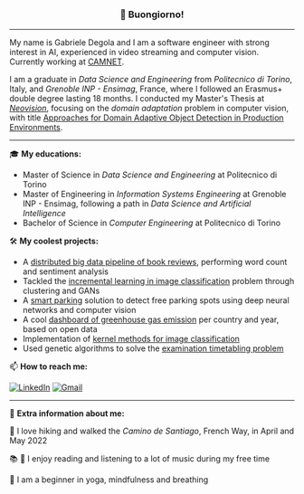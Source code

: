 <h3 align="center">👋 Buongiorno!</h3>

---

My name is Gabriele Degola and I am a software engineer with strong interest in AI, experienced in video streaming and computer vision. Currently working at [CAMNET](https://www.wamagroup.it/31/camnet-s-r-l).

I am a graduate in *Data Science and Engineering* from *Politecnico di Torino*, Italy, and *Grenoble INP - Ensimag*, France, where I followed an Erasmus+ double degree lasting 18 months. I conducted my Master's Thesis at [*Neovision*](https://neovision.fr/en/), focusing on the *domain adaptation* problem in computer vision, with title [Approaches for Domain Adaptive Object Detection in Production Environments](http://webthesis.biblio.polito.it/id/eprint/22642).

---

🎓 **My educations:**
- Master of Science in *Data Science and Engineering* at Politecnico di Torino
- Master of Engineering in *Information Systems Engineering* at Grenoble INP - Ensimag, following a path in *Data Science and Artificial Intelligence*
- Bachelor of Science in *Computer Engineering* at Politecnico di Torino


🛠️ **My coolest projects:**
- A [distributed big data pipeline of book reviews](https://github.com/gabridego/book-reviews-processing), performing word count and sentiment analysis
- Tackled the [incremental learning in image classification](https://github.com/gabridego/MLDL20_Incremental_Learning) problem through clustering and GANs
- A [smart parking](https://colab.research.google.com/drive/1xyzOMMt3ZT2X23l-SyhueuMNpC89NG3t?usp=sharing) solution to detect free parking spots using deep neural networks and computer vision
- A cool [dashboard of greenhouse gas emission](https://github.com/gabridego/greenhouse-gas-emissions-dashboard) per country and year, based on open data
- Implementation of [kernel methods for image classification](https://github.com/gabridego/kernel-methods)
- Used genetic algorithms to solve the [examination timetabling problem](https://github.com/gabridego/timetabling-problem-solver)

<!--
projects to add:
- github repo for smart parking
- sentiment analysis for data science lab
- tesina mathematics in machine learning
- statistical methods for forecasting
- natural language processing: bert
-->


📫 **How to reach me:**

[![LinkedIn](https://img.shields.io/badge/linkedin-%230077B5.svg?style=for-the-badge&logo=linkedin&logoColor=white)](http://linkedin.com/in/gabrieledegola)
[![Gmail](https://img.shields.io/badge/Gmail-D14836?style=for-the-badge&logo=gmail&logoColor=white)](mailto:gabriele.degola@gmail.com)

---

🤠 **Extra information about me:**

🥾 I love hiking and walked the *Camino de Santiago*, French Way, in April and May 2022

📚 🎵 I enjoy reading and listening to a lot of music during my free time

🧘 I am a beginner in yoga, mindfulness and breathing

<!--
**gabridego/gabridego** is a ✨ _special_ ✨ repository because its `README.md` (this file) appears on your GitHub profile.

Here are some ideas to get you started:

- 🔭 I’m currently working on ...
- 🌱 I’m currently learning ...
- 👯 I’m looking to collaborate on ...
- 🤔 I’m looking for help with ...
- 💬 Ask me about ...
- 📫 How to reach me: ...
- 😄 Pronouns: ...
- ⚡ Fun fact: ...
-->

